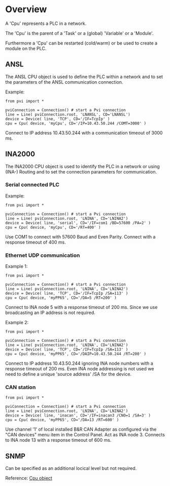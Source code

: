 # Overview

A 'Cpu' represents a PLC in a network.

The 'Cpu' is the parent of a 'Task' or a (global) 'Variable' or a 'Module'.

Furthermore a 'Cpu' can be restarted (cold/warm) or be used to create a module on the PLC.

## ANSL

The ANSL CPU object is used to define the PLC within a network and to set the parameters of the ANSL communication connection.

Example: 
```
from pvi import *

pviConnection = Connection() # start a Pvi connection
line = Line( pviConnection.root, 'LNANSL', CD='LNANSL')
device = Device( line, 'TCP', CD='/IF=TcpIp' )
cpu = Cpu( device, 'myCpu', CD='/IP=10.43.50.244 /COMT=3000' )
```
Connect to IP address 10.43.50.244 with a communication timeout of 3000 ms.


## INA2000

The INA2000 CPU object is used to identify the PLC in a network or using (INA-) Routing and to set the connection parameters for communication.

### Serial connected PLC

Example: 
```
from pvi import *

pviConnection = Connection() # start a Pvi connection
line = Line( pviConnection.root, 'LNINA', CD='LNINA2')
device = Device( line, 'serial', CD='/IF=com1 /BD=57600 /PA=2' )
cpu = Cpu( device, 'myCpu', CD='/RT=400' )
```
Use COM1 to connect with 57600 Baud and Even Parity.
Connect with a response timeout of 400 ms.


### Ethernet UDP communication

Example 1: 
```
from pvi import *

pviConnection = Connection() # start a Pvi connection
line = Line( pviConnection.root, 'LNINA', CD='LNINA2')
device = Device( line, 'TCP', CD='/IF=TcpIp /SA=113' )
cpu = Cpu( device, 'myPP65', CD='/DA=5 /RT=200' )
```

Connect to INA node 5 with a response timeout of 200 ms. Since we use broadcasting an IP address is not required.

Example 2: 
```
from pvi import *

pviConnection = Connection() # start a Pvi connection
line = Line( pviConnection.root, 'LNINA', CD='LNINA2')
device = Device( line, 'TCP', CD='/IF=TcpIp /SA=113' )
cpu = Cpu( device, 'myPP65', CD='/DAIP=10.43.50.244 /RT=200' )
```
Connect to IP address 10.43.50.244 ignoring INA node numbers with a response timeout of 200 ms.
Even INA node addressing is not used we need to define a unique 'source address' /SA for the device.

### CAN station

```
from pvi import *

pviConnection = Connection() # start a Pvi connection
line = Line( pviConnection.root, 'LNINA', CD='LNINA2')
device = Device( line, 'inacan', CD='/IF=inacan3 /CNO=1 /SA=3' )
cpu = Cpu( device, 'myPP65', CD='/DA=13 /RT=600' )
```
Use channel '1' of local installed B&R CAN Adapter as configured via the "CAN devices" menu item in the Control Panel.
Act as INA node 3. Connects to INA node 13 with a response timeout of 600 ms.


## SNMP

Can be specified as an additional locical level but not required.

Reference: [Cpu object](../reference/cpu.md)